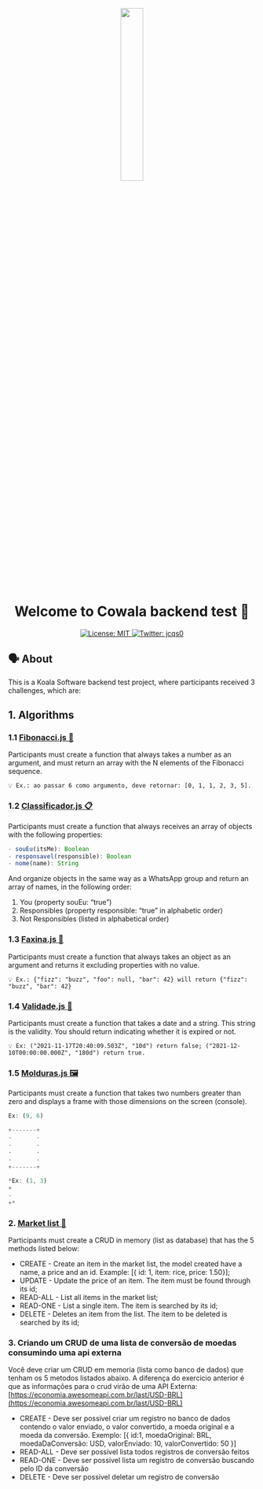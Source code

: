 ﻿<div align="center">
  <img src="https://i.imgur.com/i0XewhV.png" style="width: 30%;">
</div>

<h1 align="center">Welcome to Cowala backend test 🐨</h1>
<p align="center">
  <a href="https://github.com/kefranabg/readme-md-generator/blob/master/LICENSE">
    <img alt="License: MIT" src="https://img.shields.io/badge/license-MIT-green.svg" target="_blank" />
  </a>
  <a href="https://twitter.com/jcqs0">
    <img alt="Twitter: jcqs0" src="https://img.shields.io/twitter/follow/jcqs0.svg?style=social" target="_blank" />
  </a>
</p>

## 🗣 About
This is a Koala Software backend test project, where participants received 3 challenges, which are:

## 1. Algorithms

### 1.1 [Fibonacci.js 🧮](https://github.com/igorjcqs/Cowala/blob/master/Algorithms/fibonacci.js)

Participants must create a function that always takes a number as an argument, and must return an array with the N elements of the Fibonacci sequence.
```
💡 Ex.: ao passar 6 como argumento, deve retornar: [0, 1, 1, 2, 3, 5].
```

### 1.2 [Classificador.js 📋](https://github.com/igorjcqs/Cowala/blob/master/Algorithms/classificador.js)

Participants must create a function that always receives an array of objects with the following properties:

```javascript
- souEu(itsMe): Boolean
- responsavel(responsible): Boolean
- nome(name): String
```

And organize objects in the same way as a WhatsApp group and return an array of names, in the following order:

1. You (property souEu: “true”)
2. Responsibles (property responsible: “true” in alphabetic order)
3. Not Responsibles (listed in alphabetical order)

### 1.3 [Faxina.js 🧹](https://github.com/igorjcqs/Cowala/blob/master/Algorithms/faxina.js)

Participants must create a function that always takes an object as an argument and returns it excluding properties with no value.
```
💡 Ex.: {"fizz": "buzz", "foo": null, "bar": 42} will return {"fizz": "buzz", "bar": 42}
```

### 1.4 [Validade.js 📆](https://github.com/igorjcqs/Cowala/blob/master/Algorithms/validade.js)

Participants must create a function that takes a date and a string. This string is the validity. You should return indicating whether it is expired or not.
```
💡 Ex: ("2021-11-17T20:40:09.503Z", "10d") return false; ("2021-12-10T00:00:00.000Z", "180d") return true.
```

### 1.5 [Molduras.js 🖼️](https://github.com/igorjcqs/Cowala/blob/master/Algorithms/molduras.js)

Participants must create a function that takes two numbers greater than zero and displays a frame with those dimensions on the screen (console).

```jsx
Ex: (9, 6)

+-------+
-       -
-       -
-       -
-       -
+-------+
```

```jsx
*Ex: (1, 3)
+
-
+*
```

### 2. [Market list 🛒](https://github.com/igorjcqs/Cowala/tree/master/Backend-%231)

Participants must create a CRUD in memory (list as database) that has the 5 methods listed below:

- CREATE - Create an item in the market list, the model created have a name, a price and an id. Example: [{ id: 1, item: rice, price: 1.50}];
- UPDATE - Update the price of an item. The item must be found through its id;
- READ-ALL - List all items in the market list;
- READ-ONE - List a single item. The item is searched by its id;
- DELETE - Deletes an item from the list. The item to be deleted is searched by its id;

### 3. Criando um CRUD de uma lista de conversão de moedas consumindo uma api externa

Você deve criar um CRUD em memoria (lista como banco de dados) que tenham os 5 metodos listados abaixo. A diferença do exercicio anterior é que as informações para o crud virão de uma API Externa:  [https://economia.awesomeapi.com.br/last/USD-BRL](https://economia.awesomeapi.com.br/last/USD-BRL)

- CREATE - Deve ser possivel criar um registro no banco de dados contendo o valor enviado, o valor convertido, a moeda original e a moeda da conversão. Exemplo: [{ id:1, moedaOriginal: BRL, moedaDaConversão: USD, valorEnviado: 10, valorConvertido: 50 }]
- READ-ALL - Deve ser possivel lista todos registros de conversão feitos
- READ-ONE - Deve ser possivel lista um registro de conversão buscando pelo ID da conversão
- DELETE - Deve ser possivel deletar um registro de conversão
